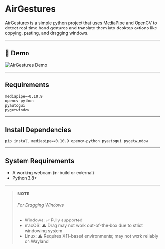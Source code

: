 # AirGestures
AirGestures is a simple python project that uses MediaPipe and OpenCV to detect real-time hand gestures and translate them into desktop actions like copying, pasting, and dragging windows.

---
## 🎥 Demo

![AirGestures Demo](./demo.gif)

---
## Requirements
```txt
mediapipe==0.10.9
opencv-python
pyautogui
pygetwindow
```

---
## Install Dependencies
`
pip install mediapipe==0.10.9 opencv-python pyautogui pygetwindow
`

---
## System Requirements
- A working webcam (in-build or external)
- Python 3.8+

---
>#### NOTE
>###### For Dragging Windows
>- Windows: ✅ Fully supported
>- macOS: ⚠️ Drag may not work out-of-the-box due to strict windowing system
>- Linux: ⚠️ Requires X11-based environments; may not work reliably on Wayland
